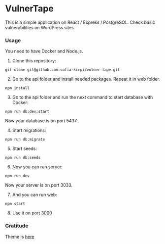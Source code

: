 # VulnerTape

This is a simple application on React / Express / PostgreSQL. Check basic vulnerabilities on WordPress sites.

### Usage

You need to have Docker and Node.js.

1. Clone this repository:

```
git clone git@github.com:sofia-kirpi/vulner-tape.git
```

2. Go to the api folder and install needed packages. Repeat it in web folder.

```
npm install
```

3. Go to the api folder and run the next command to start database with Docker:

```
npm run db:dev:start
```

Now your database is on port 5437.

4. Start migrations:

```
npm run db:migrate
```

5. Start seeds:

```
npm run db:seeds
```

6. Now you can run server:

```
npm run dev
```

Now your server is on port 3033.

7. And you can run web:

```
npm start
```

8. Use it on port [3000](http://localhost:3000)

### Gratitude

Theme is [here](https://bootswatch.com/vapor/)
